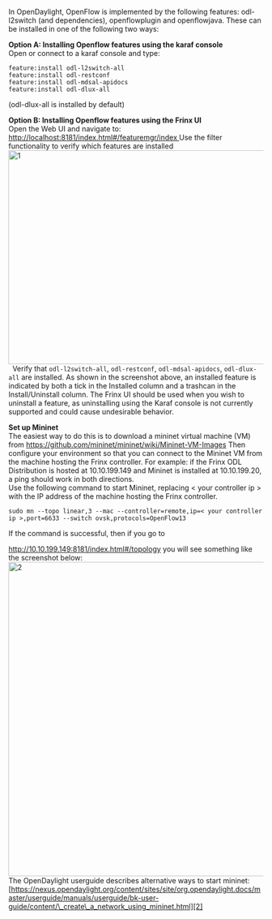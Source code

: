 In OpenDaylight, OpenFlow is implemented by the following features: odl-l2switch (and dependencies), openflowplugin and openflowjava. These can be installed in one of the following two ways:

**Option A: Installing Openflow features using the karaf console**  
Open or connect to a karaf console and type:

    feature:install odl-l2switch-all  
    feature:install odl-restconf  
    feature:install odl-mdsal-apidocs  
    feature:install odl-dlux-all  
    

(odl-dlux-all is installed by default)

**Option B: Installing Openflow features using the Frinx UI**  
Open the Web UI and navigate to: [http://localhost:8181/index.html#/featuremgr/index ][1]Use the filter functionality to verify which features are installed <img class="aligncenter wp-image-1282 size-large" src="https://frinx.io/wp-content/uploads/2016/06/1-1030x422.png" alt="1" width="1030" height="422" />   Verify that `odl-l2switch-all`, `odl-restconf`, `odl-mdsal-apidocs`, `odl-dlux-all` are installed. As shown in the screenshot above, an installed feature is indicated by both a tick in the Installed column and a trashcan in the Install/Uninstall column. The Frinx UI should be used when you wish to uninstall a feature, as uninstalling using the Karaf console is not currently supported and could cause undesirable behavior.

**Set up Mininet**  
The easiest way to do this is to download a mininet virtual machine (VM) from <https://github.com/mininet/mininet/wiki/Mininet-VM-Images> Then configure your environment so that you can connect to the Mininet VM from the machine hosting the Frinx controller. For example: if the Frinx ODL Distribution is hosted at 10.10.199.149 and Mininet is installed at 10.10.199.20, a ping should work in both directions.  
Use the following command to start Mininet, replacing < your controller ip > with the IP address of the machine hosting the Frinx controller.

    sudo mn --topo linear,3 --mac --controller=remote,ip=< your controller ip >,port=6633 --switch ovsk,protocols=OpenFlow13  
    

If the command is successful, then if you go to

<http://10.10.199.149:8181/index.html#/topology> you will see something like the screenshot below: <img class="aligncenter wp-image-1284 size-large" src="https://frinx.io/wp-content/uploads/2016/06/2-1030x620.png" alt="2" width="1030" height="620" /> The OpenDaylight userguide describes alternative ways to start mininet: [https://nexus.opendaylight.org/content/sites/site/org.opendaylight.docs/master/userguide/manuals/userguide/bk-user-guide/content/\_create\_a_network_using_mininet.html][2]

 [1]: http://localhost:8181/index.html#/featuremgr/index
 [2]: https://nexus.opendaylight.org/content/sites/site/org.opendaylight.docs/master/userguide/manuals/userguide/bk-user-guide/content/_create_a_network_using_mininet.html
